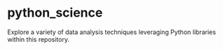# python_science
Explore a variety of data analysis techniques leveraging Python libraries within this repository.
